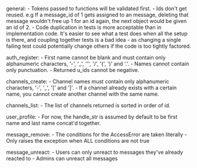 general:
    - Tokens passed to functions will be validated first.
    - Ids don't get reused. e.g If a message_id of 1 gets assigned to an message, deleting that message wouldn't free up 1 for an id again, the next object would be given an id of 2.
    - Code duplication in tests is more acceptable than in implementation code. It's easier to see what a test does when all the setup is there, and coupling together tests is a bad idea - as changing a single failing test could potentially change others if the code is too tightly factored.

auth_register:
    - First name cannot be blank and must contain only alphanumeric characters,
      '-', '_', ''', '/', '(', ')' and '.'.
    - Names cannot contain only punctuation.
    - Returned u_ids cannot be negative.

channels_create:
    - Channel names must contain only alphanumeric characters, '-', '_', '[' and
      ']'.
    - If a channel already exists with a certain name, you cannot create another
      channel with the same name.

channels_list:
    - The list of channels returned is sorted in order of id.

user_profile:
    - For now, the handle_str is assumed by default to be first name and last name concat'd together.

message_remove:
    - The conditions for the AccessError are taken literally
        - Only raises the exception when ALL conditions are not true

message_unreact:
    - Users can only unreact to messages they've already reacted to
    - Admins can unreact all messages